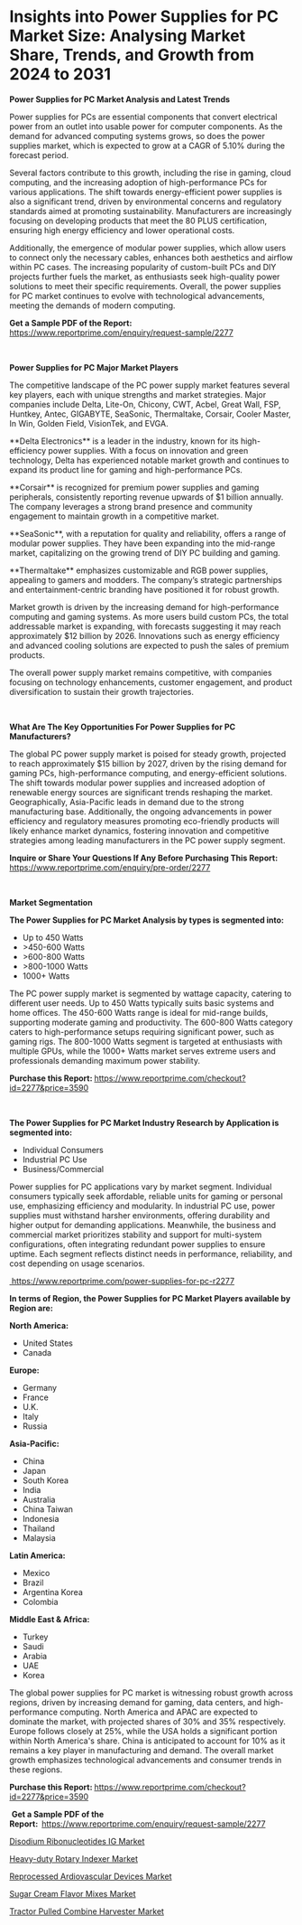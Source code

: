<p><h1>Insights into Power Supplies for PC Market Size: Analysing Market Share, Trends, and Growth from 2024 to 2031</h1></p><p><strong>Power Supplies for PC Market Analysis and Latest Trends</strong></p>
<p><p>Power supplies for PCs are essential components that convert electrical power from an outlet into usable power for computer components. As the demand for advanced computing systems grows, so does the power supplies market, which is expected to grow at a CAGR of 5.10% during the forecast period. </p><p>Several factors contribute to this growth, including the rise in gaming, cloud computing, and the increasing adoption of high-performance PCs for various applications. The shift towards energy-efficient power supplies is also a significant trend, driven by environmental concerns and regulatory standards aimed at promoting sustainability. Manufacturers are increasingly focusing on developing products that meet the 80 PLUS certification, ensuring high energy efficiency and lower operational costs.</p><p>Additionally, the emergence of modular power supplies, which allow users to connect only the necessary cables, enhances both aesthetics and airflow within PC cases. The increasing popularity of custom-built PCs and DIY projects further fuels the market, as enthusiasts seek high-quality power solutions to meet their specific requirements. Overall, the power supplies for PC market continues to evolve with technological advancements, meeting the demands of modern computing.</p></p>
<p><strong>Get a Sample PDF of the Report:&nbsp;</strong> <a href="https://www.reportprime.com/enquiry/request-sample/2277">https://www.reportprime.com/enquiry/request-sample/2277</a></p>
<p>&nbsp;</p>
<p><strong>Power Supplies for PC Major Market Players</strong></p>
<p><p>The competitive landscape of the PC power supply market features several key players, each with unique strengths and market strategies. Major companies include Delta, Lite-On, Chicony, CWT, Acbel, Great Wall, FSP, Huntkey, Antec, GIGABYTE, SeaSonic, Thermaltake, Corsair, Cooler Master, In Win, Golden Field, VisionTek, and EVGA.</p><p>**Delta Electronics** is a leader in the industry, known for its high-efficiency power supplies. With a focus on innovation and green technology, Delta has experienced notable market growth and continues to expand its product line for gaming and high-performance PCs.</p><p>**Corsair** is recognized for premium power supplies and gaming peripherals, consistently reporting revenue upwards of $1 billion annually. The company leverages a strong brand presence and community engagement to maintain growth in a competitive market. </p><p>**SeaSonic**, with a reputation for quality and reliability, offers a range of modular power supplies. They have been expanding into the mid-range market, capitalizing on the growing trend of DIY PC building and gaming.</p><p>**Thermaltake** emphasizes customizable and RGB power supplies, appealing to gamers and modders. The company’s strategic partnerships and entertainment-centric branding have positioned it for robust growth.</p><p>Market growth is driven by the increasing demand for high-performance computing and gaming systems. As more users build custom PCs, the total addressable market is expanding, with forecasts suggesting it may reach approximately $12 billion by 2026. Innovations such as energy efficiency and advanced cooling solutions are expected to push the sales of premium products.</p><p>The overall power supply market remains competitive, with companies focusing on technology enhancements, customer engagement, and product diversification to sustain their growth trajectories.</p></p>
<p>&nbsp;</p>
<p><strong>What Are The Key Opportunities For Power Supplies for PC Manufacturers?</strong></p>
<p><p>The global PC power supply market is poised for steady growth, projected to reach approximately $15 billion by 2027, driven by the rising demand for gaming PCs, high-performance computing, and energy-efficient solutions. The shift towards modular power supplies and increased adoption of renewable energy sources are significant trends reshaping the market. Geographically, Asia-Pacific leads in demand due to the strong manufacturing base. Additionally, the ongoing advancements in power efficiency and regulatory measures promoting eco-friendly products will likely enhance market dynamics, fostering innovation and competitive strategies among leading manufacturers in the PC power supply segment.</p></p>
<p><strong>Inquire or Share Your Questions If Any Before Purchasing This Report:</strong> <a href="https://www.reportprime.com/enquiry/pre-order/2277">https://www.reportprime.com/enquiry/pre-order/2277</a></p>
<p>&nbsp;</p>
<p><strong>Market Segmentation</strong></p>
<p><strong>The Power Supplies for PC Market Analysis by types is segmented into:</strong></p>
<p><ul><li>Up to 450 Watts</li><li>>450-600 Watts</li><li>>600-800 Watts</li><li>>800-1000 Watts</li><li>1000+ Watts</li></ul></p>
<p><p>The PC power supply market is segmented by wattage capacity, catering to different user needs. Up to 450 Watts typically suits basic systems and home offices. The 450-600 Watts range is ideal for mid-range builds, supporting moderate gaming and productivity. The 600-800 Watts category caters to high-performance setups requiring significant power, such as gaming rigs. The 800-1000 Watts segment is targeted at enthusiasts with multiple GPUs, while the 1000+ Watts market serves extreme users and professionals demanding maximum power stability.</p></p>
<p><strong>Purchase this Report:&nbsp;</strong><a href="https://www.reportprime.com/checkout?id=2277&price=3590">https://www.reportprime.com/checkout?id=2277&price=3590</a></p>
<p>&nbsp;</p>
<p><strong>The Power Supplies for PC Market Industry Research by Application is segmented into:</strong></p>
<p><ul><li>Individual Consumers</li><li>Industrial PC Use</li><li>Business/Commercial</li></ul></p>
<p><p>Power supplies for PC applications vary by market segment. Individual consumers typically seek affordable, reliable units for gaming or personal use, emphasizing efficiency and modularity. In industrial PC use, power supplies must withstand harsher environments, offering durability and higher output for demanding applications. Meanwhile, the business and commercial market prioritizes stability and support for multi-system configurations, often integrating redundant power supplies to ensure uptime. Each segment reflects distinct needs in performance, reliability, and cost depending on usage scenarios.</p></p>
<p><a href="https://www.reportprime.com/power-supplies-for-pc-r2277">&nbsp;https://www.reportprime.com/power-supplies-for-pc-r2277</a></p>
<p><strong>In terms of Region, the Power Supplies for PC Market Players available by Region are:</strong></p>
<p>
    <p> <strong> North America: </strong>
        <ul>
            <li>United States</li>
            <li>Canada</li>
        </ul>
        </p> 
    <p> <strong> Europe: </strong>
        <ul>
            <li>Germany</li>
            <li>France</li>
            <li>U.K.</li>
            <li>Italy</li>
            <li>Russia</li>
        </ul>
        </p> 
    <p> <strong> Asia-Pacific: </strong>
        <ul>
            <li>China</li>
            <li>Japan</li>
            <li>South Korea</li>
            <li>India</li>
            <li>Australia</li>
            <li>China Taiwan</li>
            <li>Indonesia</li>
            <li>Thailand</li>
            <li>Malaysia</li>
        </ul>
        </p> 
    <p> <strong> Latin America: </strong>
        <ul>
            <li>Mexico</li>
            <li>Brazil</li>
            <li>Argentina Korea</li>
            <li>Colombia</li>
        </ul>
        </p> 
    <p> <strong> Middle East & Africa: </strong>
        <ul>
            <li>Turkey</li>
            <li>Saudi</li>
            <li>Arabia</li>
            <li>UAE</li>
            <li>Korea</li>
        </ul>
    </p>
    </p>
<p><p>The global power supplies for PC market is witnessing robust growth across regions, driven by increasing demand for gaming, data centers, and high-performance computing. North America and APAC are expected to dominate the market, with projected shares of 30% and 35% respectively. Europe follows closely at 25%, while the USA holds a significant portion within North America's share. China is anticipated to account for 10% as it remains a key player in manufacturing and demand. The overall market growth emphasizes technological advancements and consumer trends in these regions.</p></p>
<p><strong>Purchase this Report: </strong><a href="https://www.reportprime.com/checkout?id=2277&price=3590">https://www.reportprime.com/checkout?id=2277&price=3590</a></p>
<p>&nbsp;<strong>Get a Sample PDF of the Report:&nbsp;&nbsp;</strong><a href="https://www.reportprime.com/enquiry/request-sample/2277">https://www.reportprime.com/enquiry/request-sample/2277</a></p>
<p><strong></strong></p>
<p><p><a href="https://medium.com/@eliasman59/disodium-ribonucleotides-ig-market-evolution-global-trends-and-regional-dynamics-2024-2031-05616f43f2b7">Disodium Ribonucleotides IG Market</a></p><p><a href="https://issuu.com/reportprime-2/docs/heavy-duty-rotary-indexer-market-si_4c8b09090c957e">Heavy-duty Rotary Indexer Market</a></p><p><a href="https://issuu.com/reportprime-2/docs/reprocessed-ardiovascular-devices-m_1c8b871ce65401">Reprocessed Ardiovascular Devices Market</a></p><p><a href="https://medium.com/@eliasman59/sugar-cream-flavor-mixes-market-a-global-and-regional-analysis-focus-on-region-country-level-37fd77d0cf18">Sugar Cream Flavor Mixes Market</a></p><p><a href="https://www.linkedin.com/pulse/tractor-pulled-combine-harvester-market-size-share-analysis-bqpve?trackingId=RgzFdp3QQEa9kv9RwNpkTQ%3D%3D">Tractor Pulled Combine Harvester Market</a></p></p>